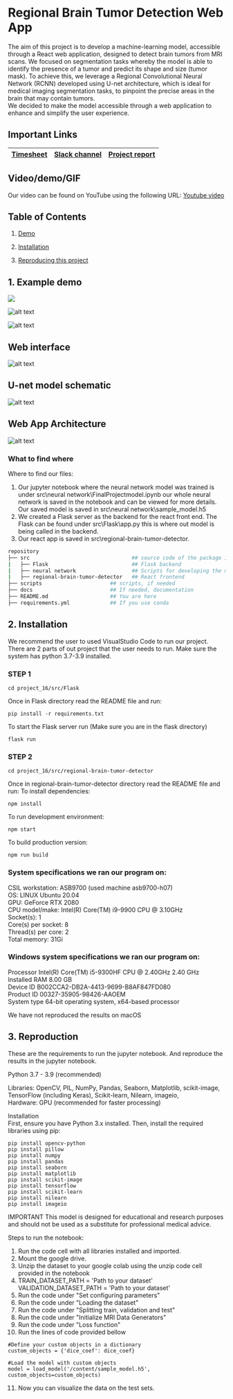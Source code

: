 # Regional Brain Tumor Detection Web App

The aim of this project is to develop a machine-learning model, accessible through a React web application, designed to detect brain tumors from MRI scans. We focused on segmentation tasks whereby the model is able to identify the presence of a tumor and predict its shape and size (tumor mask). To achieve this, we leverage a Regional Convolutional Neural Network (RCNN) developed using U-net architecture, which is ideal for medical imaging segmentation tasks, to pinpoint the precise areas in the brain that may contain tumors.  
We decided to make the model accessible through a web application to enhance and simplify the user experience. 

## Important Links

| [Timesheet](https://1sfu-my.sharepoint.com/:x:/g/personal/kabhishe_sfu_ca/EcNAA8NJfzRDnB-AxA825DMBYtabUOEfKJfYbYzss5520A?e=Q8iGna) | [Slack channel](https://app.slack.com/client/T05JYJAF22G/C05TGQLK6KE/docs/Qp:F05T7QB82GN) | [Project report](https://www.overleaf.com/6332469233sfmrvghkymkp) |
|-----------|---------------|-------------------------|




## Video/demo/GIF
Our video can be found on YouTube using the following URL:
[Youtube video](https://youtu.be/qIr_XJFoXMQ)

## Table of Contents
1. [Demo](#demo)

2. [Installation](#installation)

3. [Reproducing this project](#repro)


<a name="demo"></a>
## 1. Example demo

![](https://github.com/sfu-cmpt340/project_16/blob/main/images/brain_slices.gif)

![alt text](https://github.com/sfu-cmpt340/project_16/blob/main/images/brain1.png)

![alt text](https://github.com/sfu-cmpt340/project_16/blob/main/images/image.png)

## Web interface
![alt text](https://github.com/sfu-cmpt340/project_16/blob/main/images/web_interface.JPG)


## U-net model schematic
![alt text](https://github.com/sfu-cmpt340/project_16/blob/main/images/model_schematic.png)

## Web App Architecture
![alt text](https://github.com/sfu-cmpt340/project_16/blob/main/images/Web_App_Architecture.png)




### What to find where

Where to find our files:
1) Our jupyter notebook where the neural network model was trained is under src\neural network\FinalProjectmodel.ipynb our whole neural network is saved in the notebook and can be viewed for more details. Our saved model is saved in src\neural network\sample_model.h5
2) We created a Flask server as the backend for the react front end. The Flask can be found under src\Flask\app.py this is where out model is being called in the backend.
3) Our react app is saved in src\regional-brain-tumor-detector.


```bash
repository
├── src                                 ## source code of the package itself
|   ├── Flask                           ## Flask backend
|   ├── neural network                  ## Scripts for developing the model
|   ├── regional-brain-tumor-detector   ## React frontend
├── scripts                      ## scripts, if needed
├── docs                         ## If needed, documentation   
├── README.md                    ## You are here
├── requirements.yml             ## If you use conda
```

<a name="installation"></a>

## 2. Installation

We recommend the user to used VisualStudio Code to run our project.
There are 2 parts of out project that the user needs to run.
Make sure the system has python 3.7-3.9 installed.
### STEP 1
```
cd project_16/src/Flask
```
Once in Flask directory read the README file and run:
```
pip install -r requirements.txt
``` 
To start the Flask server run (Make sure you are in the flask directory)
```
flask run
```

### STEP 2
```
cd project_16/src/regional-brain-tumor-detector
```
Once in regional-brain-tumor-detector directory read the README file and run:
To install dependencies:
 ```
npm install
```
To run development environment:
 ```
npm start
```
To build production version:
```
npm run build
```
### System specifications we ran our program on:
CSIL workstation: ASB9700 (used machine asb9700-h07)  
OS: LINUX Ubuntu 20.04  
GPU: GeForce RTX 2080  
CPU model/make: Intel(R) Core(TM) i9-9900 CPU @ 3.10GHz  
Socket(s): 1  
Core(s) per socket: 8  
Thread(s) per core: 2  
Total memory: 31Gi  

### Windows system specifications we ran our program on:  
Processor	Intel(R) Core(TM) i5-9300HF CPU @ 2.40GHz   2.40 GHz  
Installed RAM	8.00 GB  
Device ID	B002CCA2-DB2A-4413-9699-B8AF847FD080  
Product ID	00327-35905-98426-AAOEM  
System type	64-bit operating system, x64-based processor   

We have not reproduced the results on macOS

<a name="repro"></a>
## 3. Reproduction

These are the requirements to run the jupyter notebook. And reproduce the results in the jupyter notebook.

Python 3.7 - 3.9 (recommended)

Libraries:
OpenCV,
PIL,
NumPy,
Pandas,
Seaborn,
Matplotlib,
scikit-image,
TensorFlow (including Keras),
Scikit-learn,
Nilearn,
imageio,  
Hardware: GPU (recommended for faster processing)

Installation  
First, ensure you have Python 3.x installed. Then, install the required libraries using pip:
```
pip install opencv-python
pip install pillow
pip install numpy
pip install pandas
pip install seaborn
pip install matplotlib
pip install scikit-image
pip install tensorflow
pip install scikit-learn
pip install nilearn
pip install imageio
```

IMPORTANT
This model is designed for educational and research purposes and should not be used as a substitute for professional medical advice.

Steps to run the notebook:

1) Run the code cell with all libraries installed and imported.
2) Mount the google drive.
3) Unzip the dataset to your google colab using the unzip code cell provided in the notebook 
4) TRAIN_DATASET_PATH = 'Path to your dataset'
   VALIDATION_DATASET_PATH = 'Path to your dataset'
5) Run the code under "Set configuring parameters"
6) Run the code under "Loading the dataset"
7) Run the code under "Splitting train, validation and test"
8) Run the code under "Initialize MRI Data Generators"
9) Run the code under "Loss function"
10) Run the lines of code provided bellow  
```
#Define your custom objects in a dictionary
custom_objects = {'dice_coef': dice_coef}

#Load the model with custom objects
model = load_model('/content/sample_model.h5', custom_objects=custom_objects)
```
11) Now you can visualize the data on the test sets.  

